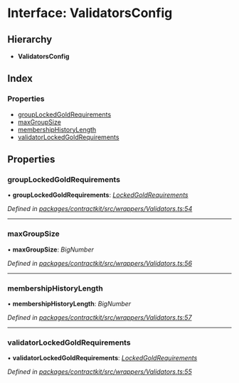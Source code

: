 # Interface: ValidatorsConfig

## Hierarchy

* **ValidatorsConfig**

## Index

### Properties

* [groupLockedGoldRequirements](_wrappers_validators_.validatorsconfig.md#grouplockedgoldrequirements)
* [maxGroupSize](_wrappers_validators_.validatorsconfig.md#maxgroupsize)
* [membershipHistoryLength](_wrappers_validators_.validatorsconfig.md#membershiphistorylength)
* [validatorLockedGoldRequirements](_wrappers_validators_.validatorsconfig.md#validatorlockedgoldrequirements)

## Properties

###  groupLockedGoldRequirements

• **groupLockedGoldRequirements**: *[LockedGoldRequirements](_wrappers_validators_.lockedgoldrequirements.md)*

*Defined in [packages/contractkit/src/wrappers/Validators.ts:54](https://github.com/celo-org/celo-monorepo/blob/master/packages/contractkit/src/wrappers/Validators.ts#L54)*

___

###  maxGroupSize

• **maxGroupSize**: *BigNumber*

*Defined in [packages/contractkit/src/wrappers/Validators.ts:56](https://github.com/celo-org/celo-monorepo/blob/master/packages/contractkit/src/wrappers/Validators.ts#L56)*

___

###  membershipHistoryLength

• **membershipHistoryLength**: *BigNumber*

*Defined in [packages/contractkit/src/wrappers/Validators.ts:57](https://github.com/celo-org/celo-monorepo/blob/master/packages/contractkit/src/wrappers/Validators.ts#L57)*

___

###  validatorLockedGoldRequirements

• **validatorLockedGoldRequirements**: *[LockedGoldRequirements](_wrappers_validators_.lockedgoldrequirements.md)*

*Defined in [packages/contractkit/src/wrappers/Validators.ts:55](https://github.com/celo-org/celo-monorepo/blob/master/packages/contractkit/src/wrappers/Validators.ts#L55)*
